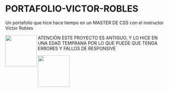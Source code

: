 # PORTAFOLIO-VICTOR-ROBLES
 Un portafolio que hice hace tiempo en un MASTER DE CSS con el instructor Víctor Robles

<img align="left" src="https://media.tenor.com/26pNa498OS0AAAAi/warning-joypixels.gif" width = 100px>

ATENCIÓN ESTE PROYECTO ES ANTIGUO, Y LO HICE EN UNA EDAD TEMPRANA POR LO QUE PUEDE QUE TENGA ERRORES Y FALLOS DE RESPONSIVE

<img align="left" src="https://media.tenor.com/26pNa498OS0AAAAi/warning-joypixels.gif" width = 100px>
